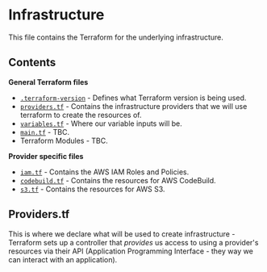 # Infrastructure

This file contains the Terraform for the underlying infrastructure.

## Contents

**General Terraform files**
- [`.terraform-version`](./.terraform-version) - Defines what Terraform version is being used.
- [`providers.tf`](./providers.tf) - Contains the infrastructure providers that we will use terraform to create the resources of.
- [`variables.tf`](./variables.tf) - Where our variable inputs will be.
- [`main.tf`](./main.tf) - TBC.
- Terraform Modules - TBC.

**Provider specific files**
- [`iam.tf`](./iam.tf) - Contains the AWS IAM Roles and Policies.
- [`codebuild.tf`](./codebuild.tf) - Contains the resources for AWS CodeBuild.
- [`s3.tf`](./s3.tf) - Contains the resources for AWS S3.

## Providers.tf
This is where we declare what will be used to create infrastructure - Terraform sets up a controller that _provides_ us access to using a provider's resources via their API (Application Programming Interface - they way we can interact with an application).
